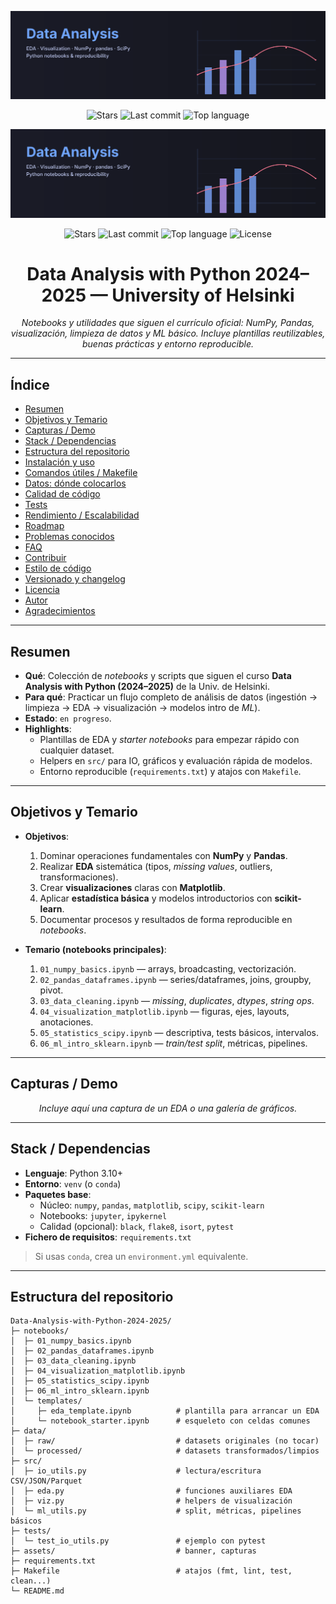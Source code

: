 <!-- ===================== BANNER ===================== -->
<p align="center">
  <img src="https://raw.githubusercontent.com/NanoHtz/Assets/main/data/banner.svg" alt="Philosophers banner">
</p>

<!-- ===================== BADGES (ajusta/borra los que no apliquen) ===================== -->
<p align="center">
  <img src="https://img.shields.io/github/stars/NanoHtz/TODO_REPO?style=social" alt="Stars">
  <img src="https://img.shields.io/github/last-commit/NanoHtz/TODO_REPO?label=last%20commit&color=7aa2f7&labelColor=1a1b27" alt="Last commit">
  <img src="https://img.shields.io/github/languages/top/NanoHtz/TODO_REPO?color=70a5fd&label=language&labelColor=1a1b27" alt="Top language">
  <!-- CI opcional (si tienes workflow .github/workflows/build.yml):
  <img src="https://img.shields.io/github/actions/workflow/status/NanoHtz/TODO_REPO/build.yml?label=CI&logo=githubactions&logoColor=white&labelColor=1a1b27">
<!-- ===================== BANNER ===================== -->
<p align="center">
  <img src="https://raw.githubusercontent.com/NanoHtz/Assets/main/data/banner.svg" alt="Data Analysis with Python banner">
</p>

<!-- ===================== BADGES ===================== -->
<p align="center">
  <img src="https://img.shields.io/github/stars/NanoHtz/Data-Analysis-with-Python-2024-2025?style=social" alt="Stars">
  <img src="https://img.shields.io/github/last-commit/NanoHtz/Data-Analysis-with-Python-2024-2025?label=last%20commit&color=7aa2f7&labelColor=1a1b27" alt="Last commit">
  <img src="https://img.shields.io/github/languages/top/NanoHtz/Data-Analysis-with-Python-2024-2025?color=70a5fd&label=language&labelColor=1a1b27" alt="Top language">
  <img src="https://img.shields.io/github/license/NanoHtz/Data-Analysis-with-Python-2024-2025?color=bb9af7&labelColor=1a1b27" alt="License">
  <!-- CI opcional
  <img src="https://img.shields.io/github/actions/workflow/status/NanoHtz/Data-Analysis-with-Python-2024-2025/ci.yml?label=CI&logo=githubactions&logoColor=white&labelColor=1a1b27">
  -->
</p>

<h1 align="center">Data Analysis with Python 2024–2025 — University of Helsinki</h1>
<p align="center"><i>Notebooks y utilidades que siguen el currículo oficial: NumPy, Pandas, visualización, limpieza de datos y ML básico. Incluye plantillas reutilizables, buenas prácticas y entorno reproducible.</i></p>

---

## Índice
- [Resumen](#resumen)
- [Objetivos y Temario](#objetivos-y-temario)
- [Capturas / Demo](#capturas--demo)
- [Stack / Dependencias](#stack--dependencias)
- [Estructura del repositorio](#estructura-del-repositorio)
- [Instalación y uso](#instalación-y-uso)
- [Comandos útiles / Makefile](#comandos-útiles--makefile)
- [Datos: dónde colocarlos](#datos-dónde-colocarlos)
- [Calidad de código](#calidad-de-código)
- [Tests](#tests)
- [Rendimiento / Escalabilidad](#rendimiento--escalabilidad)
- [Roadmap](#roadmap)
- [Problemas conocidos](#problemas-conocidos)
- [FAQ](#faq)
- [Contribuir](#contribuir)
- [Estilo de código](#estilo-de-código)
- [Versionado y changelog](#versionado-y-changelog)
- [Licencia](#licencia)
- [Autor](#autor)
- [Agradecimientos](#agradecimientos)

---

## Resumen
- **Qué**: Colección de *notebooks* y scripts que siguen el curso **Data Analysis with Python (2024–2025)** de la Univ. de Helsinki.
- **Para qué**: Practicar un flujo completo de análisis de datos (ingestión → limpieza → EDA → visualización → modelos intro de *ML*).
- **Estado**: `en progreso`.
- **Highlights**:
  - Plantillas de EDA y *starter notebooks* para empezar rápido con cualquier dataset.
  - Helpers en `src/` para IO, gráficos y evaluación rápida de modelos.
  - Entorno reproducible (`requirements.txt`) y atajos con `Makefile`.

---

## Objetivos y Temario
- **Objetivos**:
  1. Dominar operaciones fundamentales con **NumPy** y **Pandas**.
  2. Realizar **EDA** sistemática (tipos, *missing values*, outliers, transformaciones).
  3. Crear **visualizaciones** claras con **Matplotlib**.
  4. Aplicar **estadística básica** y modelos introductorios con **scikit-learn**.
  5. Documentar procesos y resultados de forma reproducible en *notebooks*.

- **Temario (notebooks principales)**:
  1. `01_numpy_basics.ipynb` — arrays, broadcasting, vectorización.
  2. `02_pandas_dataframes.ipynb` — series/dataframes, joins, groupby, pivot.
  3. `03_data_cleaning.ipynb` — *missing*, *duplicates*, *dtypes*, *string ops*.
  4. `04_visualization_matplotlib.ipynb` — figuras, ejes, layouts, anotaciones.
  5. `05_statistics_scipy.ipynb` — descriptiva, tests básicos, intervalos.
  6. `06_ml_intro_sklearn.ipynb` — *train/test split*, métricas, pipelines.

---

## Capturas / Demo
<p align="center">
  <!-- Sube tus imágenes a assets/ -->
  <!-- <img src="assets/eda_overview.png" width="85%" alt="EDA Overview"> -->
  <!-- <img src="assets/plots_demo.gif" width="85%" alt="Plots demo"> -->
  <i>Incluye aquí una captura de un EDA o una galería de gráficos.</i>
</p>

---

## Stack / Dependencias
- **Lenguaje**: Python 3.10+
- **Entorno**: `venv` (o `conda`)
- **Paquetes base**:
  - Núcleo: `numpy`, `pandas`, `matplotlib`, `scipy`, `scikit-learn`
  - Notebooks: `jupyter`, `ipykernel`
  - Calidad (opcional): `black`, `flake8`, `isort`, `pytest`
- **Fichero de requisitos**: `requirements.txt`

> Si usas `conda`, crea un `environment.yml` equivalente.

---

## Estructura del repositorio
```text
Data-Analysis-with-Python-2024-2025/
├─ notebooks/
│  ├─ 01_numpy_basics.ipynb
│  ├─ 02_pandas_dataframes.ipynb
│  ├─ 03_data_cleaning.ipynb
│  ├─ 04_visualization_matplotlib.ipynb
│  ├─ 05_statistics_scipy.ipynb
│  ├─ 06_ml_intro_sklearn.ipynb
│  └─ templates/
│     ├─ eda_template.ipynb          # plantilla para arrancar un EDA
│     └─ notebook_starter.ipynb      # esqueleto con celdas comunes
├─ data/
│  ├─ raw/                           # datasets originales (no tocar)
│  └─ processed/                     # datasets transformados/limpios
├─ src/
│  ├─ io_utils.py                    # lectura/escritura CSV/JSON/Parquet
│  ├─ eda.py                         # funciones auxiliares EDA
│  ├─ viz.py                         # helpers de visualización
│  └─ ml_utils.py                    # split, métricas, pipelines básicos
├─ tests/
│  └─ test_io_utils.py               # ejemplo con pytest
├─ assets/                           # banner, capturas
├─ requirements.txt
├─ Makefile                          # atajos (fmt, lint, test, clean...)
└─ README.md

